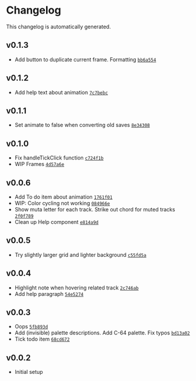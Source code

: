 # Changelog

This changelog is automatically generated.

## v0.1.3

- Add button to duplicate current frame. Formatting [`bb6a554`](../../commit/bb6a5541aaedfcf2e63e2695b8d7e7d16d214bce)

## v0.1.2

- Add help text about animation [`7c7bebc`](../../commit/7c7bebce4015571283e0201bbecdf21f00e365d9)

## v0.1.1

- Set animate to false when converting old saves [`8e34308`](../../commit/8e34308f24fefc87e34dcb8a78729c44b50caad3)

## v0.1.0

- Fix handleTickClick function [`c724f1b`](../../commit/c724f1bb9453232ce425a0cea47331639c20a647)
- WIP Frames [`4d57a6e`](../../commit/4d57a6edf15a745e0fb56b2b11f881d87c2e27a8)

## v0.0.6

- Add To do item about animation [`1761f01`](../../commit/1761f017768704c0284fd9acd4e791a552d69d81)
- WIP: Color cycling not working [`084966e`](../../commit/084966e0dc91046c55be418cabe07fab115a9c69)
- Show muta letter for each track. Strike out chord for muted tracks [`2f0f789`](../../commit/2f0f78968fb643c6b3a443134595d4336d8659bd)
- Clean up Help component [`e814a9d`](../../commit/e814a9d4082ddc858791f1793a3314892cdbbc18)

## v0.0.5

- Try slightly larger grid and lighter background [`c55fd5a`](../../commit/c55fd5a897a1cd8211133ac8eabbff34ee582037)

## v0.0.4

- Highlight note when hovering related track [`2c746ab`](../../commit/2c746ab9bd7ef2a9b21535cd591a7ff9de6430f9)
- Add help paragraph [`54e5274`](../../commit/54e5274eb35c106d2746809a3929f28a2aa66040)

## v0.0.3

- Oops [`5fb893d`](../../commit/5fb893db1ad39dd0f82f7a8855343bc6dc7a37b9)
- Add (invisible) palette descriptions. Add C-64 palette. Fix typos [`bd13a02`](../../commit/bd13a028bffc5d0d70ccca8551a3dbdcd9d89537)
- Tick todo item [`68cd672`](../../commit/68cd6725295f063c889305bb9dc543d6d978ca01)

## v0.0.2

- Initial setup
